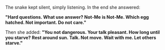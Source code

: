 The snake kept silent, simply listening. In the end she answered:

**"Hard questions. What use answer? Not-Me is Not-Me. Which egg hatched. Not important. Do not care."**

Then she added: **"You not dangerous. Your talk pleasant. How long until you starve? Rest around sun. Talk. Not move. Wait with me. Let others starve."**